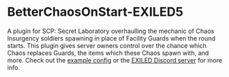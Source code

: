 # BetterChaosOnStart-EXILED5
A plugin for SCP: Secret Laboratory overhaulling the mechanic of Chaos Insurgency soldiers spawning in place of Facility Guards when the round starts. This plugin gives server owners control over the chance which Chaos replaces Guards, the items which these Chaos spawn with, and more. Check out the [example config]() or the [EXILED Discord server]() for more info.
